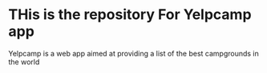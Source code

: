 <h1>THis is the repository For Yelpcamp app</h1>
Yelpcamp is a web app aimed at providing a list of the best campgrounds in the world
